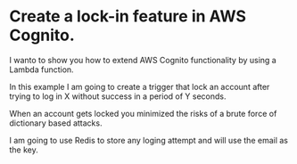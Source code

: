
# Create a lock-in feature in AWS Cognito.

I wanto to show you how to extend AWS Cognito functionality by using a Lambda function.

In this example I am going to create a trigger that lock an account after trying to log in X without success in a period of Y seconds. 

When an account gets locked you minimized the risks of a brute force of dictionary based attacks.

I am going to use Redis to store any loging attempt and will use the email as the key. 



